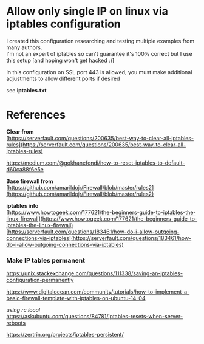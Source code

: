 # Allow only single IP on linux via iptables configuration

I created this configuration researching and testing multiple examples from many authors.  
I'm not an expert of iptables so can't guarantee it's 100% correct but I use this setup [and hoping won't get hacked :)]

In this configuration on SSL port 443 is allowed, you must make additional adjustments to allow different ports if desired

see **iptables.txt**

# References

**Clear from**  
[https://serverfault.com/questions/200635/best-way-to-clear-all-iptables-rules](https://serverfault.com/questions/200635/best-way-to-clear-all-iptables-rules)

[https://medium.com/@gokhanefendi/how-to-reset-iptables-to-default-d60ca88f6e5e ](https://medium.com/@gokhanefendi/how-to-reset-iptables-to-default-d60ca88f6e5e ) 

**Base firewall from**  
[https://github.com/amarildojr/Firewall/blob/master/rules2](https://github.com/amarildojr/Firewall/blob/master/rules2)

**iptables info**  
[https://www.howtogeek.com/177621/the-beginners-guide-to-iptables-the-linux-firewall](https://www.howtogeek.com/177621/the-beginners-guide-to-iptables-the-linux-firewall)  
[https://serverfault.com/questions/183461/how-do-i-allow-outgoing-connections-via-iptables](https://serverfault.com/questions/183461/how-do-i-allow-outgoing-connections-via-iptables)


### Make IP tables permanent

https://unix.stackexchange.com/questions/111338/saving-an-iptables-configuration-permanently
  
https://www.digitalocean.com/community/tutorials/how-to-implement-a-basic-firewall-template-with-iptables-on-ubuntu-14-04

*using rc.local*  
https://askubuntu.com/questions/84781/iptables-resets-when-server-reboots

https://zertrin.org/projects/iptables-persistent/

